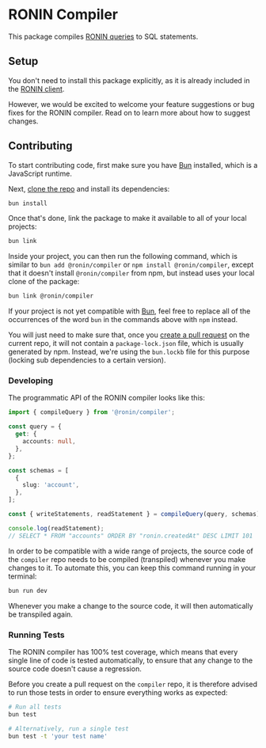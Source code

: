 # RONIN Compiler

This package compiles [RONIN queries](https://ronin.co/docs/queries) to SQL statements.

## Setup

You don't need to install this package explicitly, as it is already included in the [RONIN client](https://github.com/ronin-co/client).

However, we would be excited to welcome your feature suggestions or bug fixes for the RONIN compiler. Read on to learn more about how to suggest changes.

## Contributing

To start contributing code, first make sure you have [Bun](https://bun.sh) installed, which is a JavaScript runtime.

Next, [clone the repo](https://docs.github.com/en/repositories/creating-and-managing-repositories/cloning-a-repository) and install its dependencies:

```bash
bun install
```

Once that's done, link the package to make it available to all of your local projects:

```bash
bun link
```

Inside your project, you can then run the following command, which is similar to `bun add @ronin/compiler` or `npm install @ronin/compiler`, except that it doesn't install `@ronin/compiler` from npm, but instead uses your local clone of the package:

```bash
bun link @ronin/compiler
```

If your project is not yet compatible with [Bun](https://bun.sh), feel free to replace all of the occurrences of the word `bun` in the commands above with `npm` instead.

You will just need to make sure that, once you [create a pull request](https://docs.github.com/en/pull-requests/collaborating-with-pull-requests/proposing-changes-to-your-work-with-pull-requests/creating-a-pull-request#creating-the-pull-request) on the current repo, it will not contain a `package-lock.json` file, which is usually generated by npm. Instead, we're using the `bun.lockb` file for this purpose (locking sub dependencies to a certain version).

### Developing

The programmatic API of the RONIN compiler looks like this:

```typescript
import { compileQuery } from '@ronin/compiler';

const query = {
  get: {
    accounts: null,
  },
};

const schemas = [
  {
    slug: 'account',
  },
];

const { writeStatements, readStatement } = compileQuery(query, schemas);

console.log(readStatement);
// SELECT * FROM "accounts" ORDER BY "ronin.createdAt" DESC LIMIT 101
```

In order to be compatible with a wide range of projects, the source code of the `compiler` repo needs to be compiled (transpiled) whenever you make changes to it. To automate this, you can keep this command running in your terminal:

```bash
bun run dev
```

Whenever you make a change to the source code, it will then automatically be transpiled again.

### Running Tests

The RONIN compiler has 100% test coverage, which means that every single line of code is tested automatically, to ensure that any change to the source code doesn't cause a regression.

Before you create a pull request on the `compiler` repo, it is therefore advised to run those tests in order to ensure everything works as expected:

```bash
# Run all tests
bun test

# Alternatively, run a single test
bun test -t 'your test name'
```
